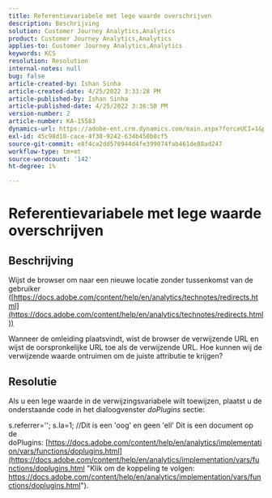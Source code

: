 ```yaml
---
title: Referentievariabele met lege waarde overschrijven
description: Beschrijving
solution: Customer Journey Analytics,Analytics
product: Customer Journey Analytics,Analytics
applies-to: Customer Journey Analytics,Analytics
keywords: KCS
resolution: Resolution
internal-notes: null
bug: false
article-created-by: Ishan Sinha
article-created-date: 4/25/2022 3:33:28 PM
article-published-by: Ishan Sinha
article-published-date: 4/25/2022 3:36:50 PM
version-number: 2
article-number: KA-15583
dynamics-url: https://adobe-ent.crm.dynamics.com/main.aspx?forceUCI=1&pagetype=entityrecord&etn=knowledgearticle&id=6520a809-adc4-ec11-a7b6-0022480a1d64
exl-id: 45c98d10-cace-4f30-9242-634b450b8cf5
source-git-commit: e8f4ca2dd578944d4fe399074fab461de88ad247
workflow-type: tm+mt
source-wordcount: '142'
ht-degree: 1%

---
```


# Referentievariabele met lege waarde overschrijven

## Beschrijving


Wijst de browser om naar een nieuwe locatie zonder tussenkomst van de gebruiker ([https://docs.adobe.com/content/help/en/analytics/technotes/redirects.html](https://docs.adobe.com/content/help/en/analytics/technotes/redirects.html))

Wanneer de omleiding plaatsvindt, wist de browser de verwijzende URL en wijst de oorspronkelijke URL toe als de verwijzende URL. Hoe kunnen wij de verwijzende waarde ontruimen om de juiste attributie te krijgen?


## Resolutie


Als u een lege waarde in de verwijzingsvariabele wilt toewijzen, plaatst u de onderstaande code in het dialoogvenster *doPlugins* sectie:

s.referrer=&#39;&#39;; s.Ia=1; //Dit is een &#39;oog&#39; en geen &#39;ell&#39; Dit is een document op de doPlugins: [https://docs.adobe.com/content/help/en/analytics/implementation/vars/functions/doplugins.html](https://docs.adobe.com/content/help/en/analytics/implementation/vars/functions/doplugins.html "Klik om de koppeling te volgen: https://docs.adobe.com/content/help/en/analytics/implementation/vars/functions/doplugins.html").
